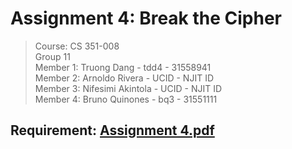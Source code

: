 # Assignment 4: Break the Cipher
>  Course: CS 351-008<br />
  Group 11<br />
  Member 1: Truong Dang - tdd4 - 31558941<br />
  Member 2: Arnoldo Rivera - UCID - NJIT ID<br />
  Member 3: Nifesimi Akintola - UCID - NJIT ID<br />
  Member 4: Bruno Quinones - bq3 - 31551111<br />

## Requirement: [Assignment 4.pdf](Assignment%204.pdf)
